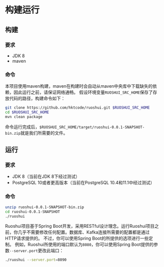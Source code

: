 # 构建运行

## 构建

### 要求

* JDK 8
* maven

### 命令

本项目使用maven构建，maven在构建时会自动从maven中央库中下载缺失的依赖，因此运行之前，请保证网络通畅。
假设环境变量```RUOSHUI_SRC_HOME```保存了存放代码的路径，构建命令如下：
```bash
git clone https://github.com/hktcode/ruoshui.git $RUOSHUI_SRC_HOME
cd $RUOSHUI_SRC_HOME
mvn clean package
```

命令运行完成后，`$RUOSHUI_SRC_HOME/target/ruoshui-0.0.1-SNAPSHOT-bin.zip`就是我们所需要的文件。

## 运行


### 要求

* JDK 8（当前在JDK 8下经过测试）
* PostgreSQL 10或者更高版本（当前在PostgreSQL 10.4和11.1中经过测试）

### 命令


```bash
unzip ruoshui-0.0.1-SNAPSHOT-bin.zip 
cd ruoshui-0.0.1-SNAPSHOT
./ruoshui
```

Ruoshui项目基于Spring Boot开发，采用RESTful设计理念。运行Ruoshui项目之前，你几乎不需要修改任何配置。数据库、Kafka连接所需要的配置都是通过HTTP请求提供的。
不过，你可以使用Spring Boot的所提供的选项进行一些定制。
例如，Ruoshui所使用的端口默认为```8080```，你可以使用Spring Boot提供的参数```--server.port```更改此端口：
```bash
./ruoshui --server.port=8090
```
